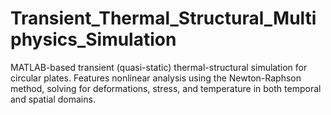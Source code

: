 # Transient_Thermal_Structural_Multiphysics_Simulation
MATLAB-based transient (quasi-static) thermal-structural simulation for circular plates. Features nonlinear analysis using the Newton-Raphson method, solving for deformations, stress, and temperature in both temporal and spatial domains. 
